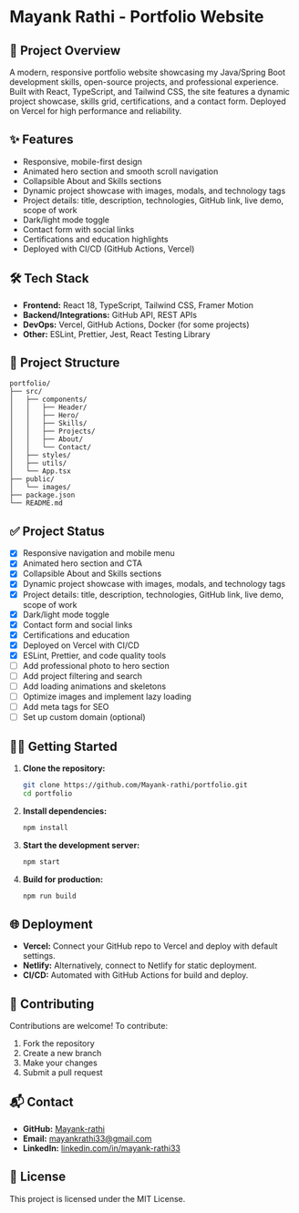 # Mayank Rathi - Portfolio Website

## 🚀 Project Overview
A modern, responsive portfolio website showcasing my Java/Spring Boot development skills, open-source projects, and professional experience. Built with React, TypeScript, and Tailwind CSS, the site features a dynamic project showcase, skills grid, certifications, and a contact form. Deployed on Vercel for high performance and reliability.

## ✨ Features
- Responsive, mobile-first design
- Animated hero section and smooth scroll navigation
- Collapsible About and Skills sections
- Dynamic project showcase with images, modals, and technology tags
- Project details: title, description, technologies, GitHub link, live demo, scope of work
- Dark/light mode toggle
- Contact form with social links
- Certifications and education highlights
- Deployed with CI/CD (GitHub Actions, Vercel)

## 🛠️ Tech Stack
- **Frontend:** React 18, TypeScript, Tailwind CSS, Framer Motion
- **Backend/Integrations:** GitHub API, REST APIs
- **DevOps:** Vercel, GitHub Actions, Docker (for some projects)
- **Other:** ESLint, Prettier, Jest, React Testing Library

## 📁 Project Structure
```
portfolio/
├── src/
│   ├── components/
│   │   ├── Header/
│   │   ├── Hero/
│   │   ├── Skills/
│   │   ├── Projects/
│   │   ├── About/
│   │   └── Contact/
│   ├── styles/
│   ├── utils/
│   └── App.tsx
├── public/
│   └── images/
├── package.json
└── README.md
```

## ✅ Project Status
- [x] Responsive navigation and mobile menu
- [x] Animated hero section and CTA
- [x] Collapsible About and Skills sections
- [x] Dynamic project showcase with images, modals, and technology tags
- [x] Project details: title, description, technologies, GitHub link, live demo, scope of work
- [x] Dark/light mode toggle
- [x] Contact form and social links
- [x] Certifications and education
- [x] Deployed on Vercel with CI/CD
- [x] ESLint, Prettier, and code quality tools
- [ ] Add professional photo to hero section
- [ ] Add project filtering and search
- [ ] Add loading animations and skeletons
- [ ] Optimize images and implement lazy loading
- [ ] Add meta tags for SEO
- [ ] Set up custom domain (optional)

## 🧑‍💻 Getting Started

1. **Clone the repository:**
   ```bash
   git clone https://github.com/Mayank-rathi/portfolio.git
   cd portfolio
   ```
2. **Install dependencies:**
   ```bash
   npm install
   ```
3. **Start the development server:**
   ```bash
   npm start
   ```
4. **Build for production:**
   ```bash
   npm run build
   ```

## 🌐 Deployment
- **Vercel:** Connect your GitHub repo to Vercel and deploy with default settings.
- **Netlify:** Alternatively, connect to Netlify for static deployment.
- **CI/CD:** Automated with GitHub Actions for build and deploy.

## 📝 Contributing
Contributions are welcome! To contribute:
1. Fork the repository
2. Create a new branch
3. Make your changes
4. Submit a pull request

## 📬 Contact
- **GitHub:** [Mayank-rathi](https://github.com/Mayank-rathi)
- **Email:** mayankrathi33@gmail.com
- **LinkedIn:** [linkedin.com/in/mayank-rathi33](https://linkedin.com/in/mayank-rathi33)

## 📝 License
This project is licensed under the MIT License.
